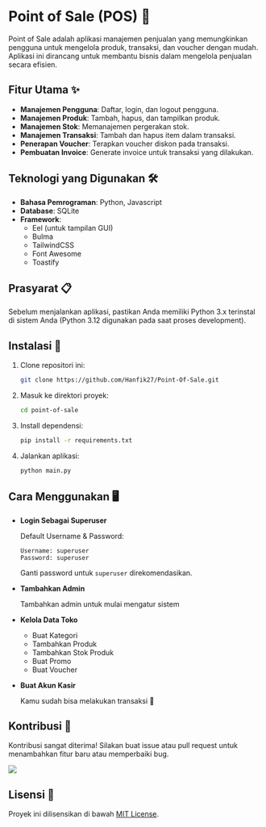# Point of Sale (POS) 🎉

Point of Sale adalah aplikasi manajemen penjualan yang memungkinkan pengguna untuk mengelola produk, transaksi, dan voucher dengan mudah. Aplikasi ini dirancang untuk membantu bisnis dalam mengelola penjualan secara efisien.

## Fitur Utama ✨

- **Manajemen Pengguna**: Daftar, login, dan logout pengguna.
- **Manajemen Produk**: Tambah, hapus, dan tampilkan produk.
- **Manajemen Stok**: Memanajemen pergerakan stok.
- **Manajemen Transaksi**: Tambah dan hapus item dalam transaksi.
- **Penerapan Voucher**: Terapkan voucher diskon pada transaksi.
- **Pembuatan Invoice**: Generate invoice untuk transaksi yang dilakukan.

## Teknologi yang Digunakan 🛠️

- **Bahasa Pemrograman**: Python, Javascript
- **Database**: SQLite
- **Framework**:
  - Eel (untuk tampilan GUI)
  - Bulma
  - TailwindCSS
  - Font Awesome
  - Toastify

## Prasyarat 📋

Sebelum menjalankan aplikasi, pastikan Anda memiliki Python 3.x terinstal di sistem Anda (Python 3.12 digunakan pada saat proses development).

## Instalasi 🚀

1. Clone repositori ini:

   ```bash
   git clone https://github.com/Hanfik27/Point-Of-Sale.git
   ```

2. Masuk ke direktori proyek:

   ```bash
   cd point-of-sale
   ```

3. Install dependensi:

   ```bash
   pip install -r requirements.txt
   ```

4. Jalankan aplikasi:

   ```bash
   python main.py
   ```

## Cara Menggunakan 🖥️

- **Login Sebagai Superuser**

  Default Username & Password:

  ```
  Username: superuser
  Password: superuser
  ```

  Ganti password untuk `superuser` direkomendasikan.

- **Tambahkan Admin**

  Tambahkan admin untuk mulai mengatur sistem

- **Kelola Data Toko**

  - Buat Kategori
  - Tambahkan Produk
  - Tambahkan Stok Produk
  - Buat Promo
  - Buat Voucher

- **Buat Akun Kasir**

  Kamu sudah bisa melakukan transaksi 💸

## Kontribusi 🤝

Kontribusi sangat diterima! Silakan buat issue atau pull request untuk menambahkan fitur baru atau memperbaiki bug.

<a href="https://github.com/Hanfik27/Point-Of-Sale/graphs/contributors">
  <img src="https://contrib.rocks/image?repo=Hanfik27/Point-Of-Sale" />
</a>

## Lisensi 📄

Proyek ini dilisensikan di bawah [MIT License](LICENSE).
